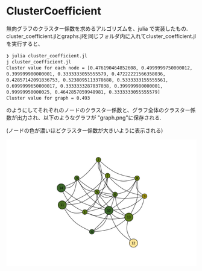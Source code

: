 # ClusterCoefficient
無向グラフのクラスター係数を求めるアルゴリズムを、julia で実装したもの.
cluster_coefficient.jlとgraphs.jlを同じフォルダ内に入れてcluster_coefficient.jlを実行すると、

```shell
❯ julia cluster_coefficient.jl
j cluster_coefficient.jl
Cluster value for each node = [0.476190464852608, 0.4999999750000012, 0.399999980000001, 0.3333333055555579, 0.47222221566358036, 0.42857142091836753, 0.5238095113378688, 0.5333333155555561, 0.6999999650000017, 0.3333333287037038, 0.399999980000001, 0.99999950000025, 0.4642857059948981, 0.3333333055555579]
Cluster value for graph = 0.493
```

のようにしてそれぞれのノードのクラスター係数と、グラフ全体のクラスター係数が出力され、以下のようなグラフが
"graph.png"に保存される.

(ノードの色が濃いほどクラスター係数が大きいように表示される)

![graph](https://github.com/soraew/ClusterCoefficient/blob/main/graph.png)


